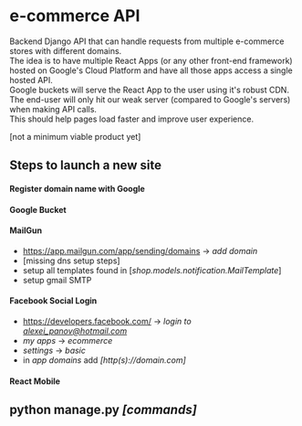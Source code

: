 # e-commerce API
Backend Django API that can handle requests from multiple e-commerce stores with different domains.  
The idea is to have multiple React Apps (or any other front-end framework) hosted on Google's Cloud Platform and have all those apps access a single hosted API.  
Google buckets will serve the React App to the user using it's robust CDN. The end-user will only hit our weak server (compared to Google's servers) when making API calls.  
This should help pages load faster and improve user experience.  

[not a minimum viable product yet]  

## Steps to launch a new site

#### Register domain name with Google

#### Google Bucket

#### MailGun

* https://app.mailgun.com/app/sending/domains -> *add domain*  
* [missing dns setup steps]  
* setup all templates found in [*shop.models.notification.MailTemplate*]
* setup gmail SMTP  


#### Facebook Social Login

* https://developers.facebook.com/ -> *login to alexei_panov@hotmail.com*  
* *my apps* -> *ecommerce*
* *settings* -> *basic*
* in *app domains* add *[http(s)://domain.com]*

#### React Mobile

## python manage.py *[commands]*

